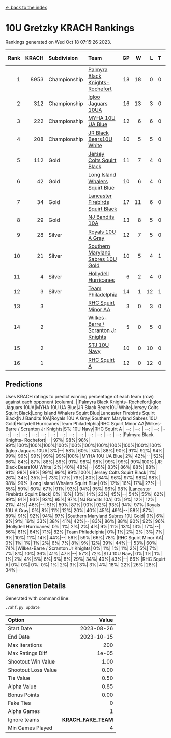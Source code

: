 [<- back to the index](readme.md)
# 10U Gretzky KRACH Rankings
Rankings generated on Wed Oct 18 07:15:26 2023.

Rank|KRACH|Subdivision|Team|GP|W|L|T|OTW|OTL|SoS|Exp Wins|Win Diff
---:|---:|:---|:---|---:|---:|---:|---:|---:|---:|---:|---:|---:
1|8953|Championship|[Palmyra Black Knights- Rochefort](https://gamesheetstats.com/seasons/3659/teams/140260/schedule)|18|18|0|0|0|0|91|18.8|-0.0
2|312|Championship|[Igloo Jaguars 10UA](https://gamesheetstats.com/seasons/3659/teams/140253/schedule)|16|13|3|0|0|1|92|13.9|0.0
3|222|Championship|[MYHA 10U UA Blue](https://gamesheetstats.com/seasons/3659/teams/140258/schedule)|12|6|6|0|0|0|2838|6.9|0.0
4|208|Championship|[JR Black Bears10U White](https://gamesheetstats.com/seasons/3659/teams/140255/schedule)|10|5|5|0|1|0|2536|5.9|0.0
5|112|Gold|[Jersey Colts Squirt Black](https://gamesheetstats.com/seasons/3659/teams/140254/schedule)|11|7|4|0|0|0|829|7.9|0.0
6|42|Gold|[Long Island Whalers Squirt Blue](https://gamesheetstats.com/seasons/3659/teams/140257/schedule)|10|6|4|0|0|0|845|6.9|0.0
7|34|Gold|[Lancaster Firebirds Squirt Black](https://gamesheetstats.com/seasons/3659/teams/140256/schedule)|17|11|6|0|0|1|545|11.9|0.0
8|29|Gold|[NJ Bandits 10A](https://gamesheetstats.com/seasons/3659/teams/140259/schedule)|13|8|5|0|0|0|50|8.9|0.0
9|28|Silver|[Royals 10U A Gray](https://gamesheetstats.com/seasons/3659/teams/140262/schedule)|12|7|5|0|0|1|27|7.9|0.0
10|21|Silver|[Southern Maryland Sabres 10U Gold](https://gamesheetstats.com/seasons/3659/teams/140263/schedule)|10|5|4|1|2|0|22|6.4|0.0
11|4|Silver|[Hollydell Hurricanes](https://gamesheetstats.com/seasons/3659/teams/140220/schedule)|6|2|4|0|0|0|94|2.9|0.0
12|3|Silver|[Team Philadelphia](https://gamesheetstats.com/seasons/3659/teams/140226/schedule)|14|1|12|1|0|0|688|2.4|0.0
13|3||[RHC Squirt Minor AA](https://gamesheetstats.com/seasons/3659/teams/140224/schedule)|3|0|3|0|0|0|93|0.9|0.0
14|2||[Wilkes-Barre / Scranton Jr Knights](https://gamesheetstats.com/seasons/3659/teams/140228/schedule)|5|0|5|0|0|0|3001|0.9|0.0
15|2||[STJ 10U Navy](https://gamesheetstats.com/seasons/3659/teams/140264/schedule)|10|0|10|0|0|0|2495|0.9|0.0
16|1||[RHC Squirt A](https://gamesheetstats.com/seasons/3659/teams/140261/schedule)|12|0|12|0|0|0|82|0.9|0.0

## Predictions
Uses KRACH ratings to predict winning percentage of each team (row) against each opponent (column).
||Palmyra Black Knights- Rochefort|Igloo Jaguars 10UA|MYHA 10U UA Blue|JR Black Bears10U White|Jersey Colts Squirt Black|Long Island Whalers Squirt Blue|Lancaster Firebirds Squirt Black|NJ Bandits 10A|Royals 10U A Gray|Southern Maryland Sabres 10U Gold|Hollydell Hurricanes|Team Philadelphia|RHC Squirt Minor AA|Wilkes-Barre / Scranton Jr Knights|STJ 10U Navy|RHC Squirt A
| --: | --: | --: | --: | --: | --: | --: | --: | --: | --: | --: | --: | --: | --: | --: | --: | --: 
|Palmyra Black Knights- Rochefort|--| 97%| 98%| 98%| 99%|100%|100%|100%|100%|100%|100%|100%|100%|100%|100%|100%
|Igloo Jaguars 10UA|  3%|--| 58%| 60%| 74%| 88%| 90%| 91%| 92%| 94%| 99%| 99%| 99%| 99%| 99%|100%
|MYHA 10U UA Blue|  2%| 42%|--| 52%| 66%| 84%| 87%| 88%| 89%| 91%| 98%| 98%| 99%| 99%| 99%|100%
|JR Black Bears10U White|  2%| 40%| 48%|--| 65%| 83%| 86%| 88%| 88%| 91%| 98%| 98%| 99%| 99%| 99%|100%
|Jersey Colts Squirt Black|  1%| 26%| 34%| 35%|--| 73%| 77%| 79%| 80%| 84%| 96%| 97%| 98%| 98%| 98%| 99%
|Long Island Whalers Squirt Blue|  0%| 12%| 16%| 17%| 27%|--| 55%| 59%| 60%| 67%| 91%| 93%| 94%| 95%| 96%| 98%
|Lancaster Firebirds Squirt Black|  0%| 10%| 13%| 14%| 23%| 45%|--| 54%| 55%| 62%| 89%| 91%| 93%| 93%| 95%| 97%
|NJ Bandits 10A|  0%|  9%| 12%| 12%| 21%| 41%| 46%|--| 51%| 59%| 87%| 90%| 92%| 93%| 94%| 97%
|Royals 10U A Gray|  0%|  8%| 11%| 12%| 20%| 40%| 45%| 49%|--| 58%| 87%| 89%| 91%| 92%| 94%| 97%
|Southern Maryland Sabres 10U Gold|  0%|  6%|  9%|  9%| 16%| 33%| 38%| 41%| 42%|--| 83%| 86%| 88%| 90%| 92%| 96%
|Hollydell Hurricanes|  0%|  1%|  2%|  2%|  4%|  9%| 11%| 13%| 13%| 17%|--| 56%| 61%| 64%| 71%| 82%
|Team Philadelphia|  0%|  1%|  2%|  2%|  3%|  7%|  9%| 10%| 11%| 14%| 44%|--| 56%| 59%| 66%| 78%
|RHC Squirt Minor AA|  0%|  1%|  1%|  1%|  2%|  6%|  7%|  8%|  9%| 12%| 39%| 44%|--| 53%| 60%| 74%
|Wilkes-Barre / Scranton Jr Knights|  0%|  1%|  1%|  1%|  2%|  5%|  7%|  7%|  8%| 10%| 36%| 41%| 47%|--| 57%| 72%
|STJ 10U Navy|  0%|  1%|  1%|  1%|  2%|  4%|  5%|  6%|  6%|  8%| 29%| 34%| 40%| 43%|--| 66%
|RHC Squirt A|  0%|  0%|  0%|  0%|  1%|  2%|  3%|  3%|  3%|  4%| 18%| 22%| 26%| 28%| 34%|--

## Generation Details

Generated with command line:
```
./ahf.py update
```

| Option | Value |
| :----- | ----: |
| Start Date | 2023-08-26 |
| End Date | 2023-10-15 |
| Max Iterations | 200 |
| Max Ratings Diff | 1e-05 |
| Shootout Win Value | 1.00 |
| Shootout Loss Value | 0.00 |
| Tie Value | 0.50 |
| Alpha Value | 0.85 |
| Bonus Points | 0.00 |
| Fake Ties | 0 |
| Alpha Games | 1 |
| Ignore teams | __KRACH_FAKE_TEAM__ |
| Min Games Played | 4 |

